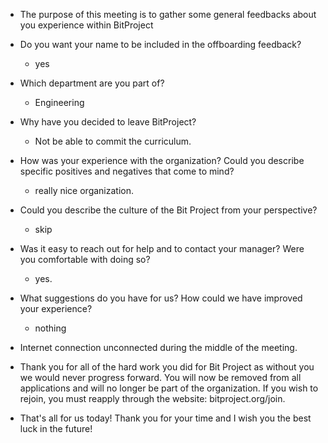 * The purpose of this meeting is to gather some general feedbacks about you experience within BitProject
- Do you want your name to be included in the offboarding feedback?
  - yes
- Which department are you part of?
   - Engineering
- Why have you decided to leave BitProject?
   - Not be able to commit the curriculum. 
- How was your experience with the organization? Could you describe specific positives and negatives that come to mind?
   - really nice organization.
- Could you describe the culture of the Bit Project from your perspective?
   - skip
- Was it easy to reach out for help and to contact your manager? Were you comfortable with doing so? 
   - yes. 
- What suggestions do you have for us? How could we have improved your experience?
   - nothing
   
- Internet connection unconnected during the middle of the meeting.
- Thank you for all of the hard work you did for Bit Project as without you we would never progress forward. You will now be removed from all applications and will no longer be part of the organization. If you wish to rejoin, you must reapply through the website: bitproject.org/join. 
- That's all for us today! Thank you for your time and I wish you the best luck in the future!
